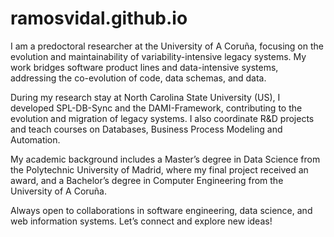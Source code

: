 # ramosvidal.github.io

I am a predoctoral researcher at the University of A Coruña, focusing on the evolution and maintainability of variability-intensive legacy systems. My work bridges software product lines and data-intensive systems, addressing the co-evolution of code, data schemas, and data.

During my research stay at North Carolina State University (US), I developed SPL-DB-Sync and the DAMI-Framework, contributing to the evolution and migration of legacy systems. I also coordinate R&D projects and teach courses on Databases, Business Process Modeling and Automation.

My academic background includes a Master’s degree in Data Science from the Polytechnic University of Madrid, where my final project received an award, and a Bachelor’s degree in Computer Engineering from the University of A Coruña.

Always open to collaborations in software engineering, data science, and web information systems. Let’s connect and explore new ideas!